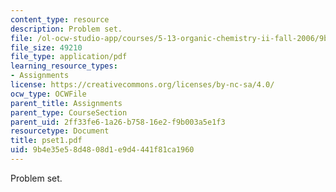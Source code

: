 ```yaml
---
content_type: resource
description: Problem set.
file: /ol-ocw-studio-app/courses/5-13-organic-chemistry-ii-fall-2006/9b4e35e58d4808d1e9d4441f81ca1960_pset1.pdf
file_size: 49210
file_type: application/pdf
learning_resource_types:
- Assignments
license: https://creativecommons.org/licenses/by-nc-sa/4.0/
ocw_type: OCWFile
parent_title: Assignments
parent_type: CourseSection
parent_uid: 2ff33fe6-1a26-b758-16e2-f9b003a5e1f3
resourcetype: Document
title: pset1.pdf
uid: 9b4e35e5-8d48-08d1-e9d4-441f81ca1960
---
```

Problem set.